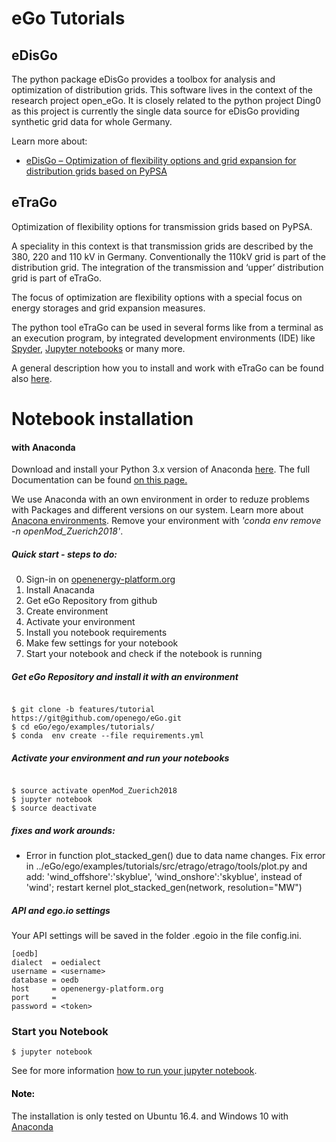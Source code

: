 # eGo Tutorials


## eDisGo
The python package eDisGo provides a toolbox for analysis and optimization of distribution grids. This software lives in the context of the research project open_eGo. It is closely related to the python project Ding0 as this project is currently the single data source for eDisGo providing synthetic grid data for whole Germany.


Learn more about:
*  [eDisGo – Optimization of flexibility options and grid expansion for distribution grids based on PyPSA](http://edisgo.readthedocs.io/en/dev/start_page.html)


## eTraGo
Optimization of flexibility options for transmission grids based on PyPSA.

A speciality in this context is that transmission grids are described by the 380, 220 and 110 kV in Germany. Conventionally the 110kV grid is part of the distribution grid. The integration of the transmission and ‘upper’ distribution grid is part of eTraGo.

The focus of optimization are flexibility options with a special focus on energy storages and grid expansion measures.


The python tool eTraGo can be used in several forms like from a terminal as an execution program, by integrated development environments (IDE) like [Spyder](https://anaconda.org/anaconda/spyder),  [Jupyter notebooks](http://jupyter.org/install) or many more.

A general description how you to install and work with eTraGo can be found also [here](http://etrago.readthedocs.io/en/latest/getting_started.html).


# Notebook installation

#### with Anaconda

Download and install your Python 3.x version of Anaconda [here](https://www.anaconda.com/download/). The full Documentation can be found [on this page.](https://docs.anaconda.com/anaconda/install/)

We use Anaconda with an own environment in order to reduze problems with Packages and different versions on our system. Learn more about [Anacona environments](https://conda.io/docs/user-guide/tasks/manage-environments.html). Remove your environment with _'conda env remove -n openMod_Zuerich2018'_.




##### Quick start - steps to do:

0. Sign-in on [openenergy-platform.org](http://openenergy-platform.org/login/)
1. Install Anacanda
2. Get eGo Repository from github
3. Create environment
4. Activate your environment
5. Install you notebook requirements
6. Make few settings for your notebook
7. Start your notebook and check if the notebook is running



##### Get eGo Repository and install it with an environment
```desktop

$ git clone -b features/tutorial https://git@github.com/openego/eGo.git
$ cd eGo/ego/examples/tutorials/
$ conda  env create --file requirements.yml
```

##### Activate your environment and run your notebooks
```desktop

$ source activate openMod_Zuerich2018
$ jupyter notebook
$ source deactivate
```

##### fixes and work arounds:

* Error in function plot_stacked_gen() due to data name changes. Fix error in  ../eGo/ego/examples/tutorials/src/etrago/etrago/tools/plot.py and  add: 'wind_offshore':'skyblue', 'wind_onshore':'skyblue', instead of 'wind';  restart kernel
plot_stacked_gen(network, resolution="MW")


##### API and ego.io settings

Your API settings will be saved in the folder .egoio in the file config.ini.


```desktop
[oedb]
dialect  = oedialect
username = <username>
database = oedb
host     = openenergy-platform.org
port     =
password = <token>
```


### Start you Notebook

```desktop
$ jupyter notebook
```

See for more information [how to run your jupyter notebook](https://jupyter.readthedocs.io/en/latest/running.html#running).


<h4 style="color:black;">Note:</h4>

The installation is only tested on Ubuntu 16.4. and Windows 10 with  [Anaconda](https://www.anaconda.com/download/)
